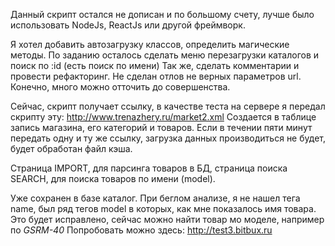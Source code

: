 Данный скрипт остался не дописан и по большому счету, лучше было использовать NodeJs, ReactJs или другой фреймворк.

Я хотел добавить автозагрузку классов, определить магические методы.
По заданию осталось сделать меню перезагрузки каталогов и поиск по :id (есть поиск по имени)
Так же, сделать комментарии и провести рефакторинг. Не сделан отлов не верных параметров url.
Конечно, много можно отточить до совершенства.

Сейчас, скрипт получает ссылку, в качестве теста на сервере я передал скрипту эту: http://www.trenazhery.ru/market2.xml
Создается в таблице запись магазина, его категорий и товаров.
Если в течении пяти минут передать одну и ту же ссылку, загрузка данных производиться не будет, будет обработан файл кэша.

Страница IMPORT, для парсинга товаров в БД, страница поиска SEARCH, для поиска товаров по имени (model).

Уже сохранен в базе каталог. При беглом анализе, я не нашел тега name, был ряд тегов model в которых, как мне показалось имя товара.
Это будет исправлено, сейчас можно найти товар мо моделе, например по _GSRM-40_ 
Попробовать можно здесь: http://test3.bitbux.ru